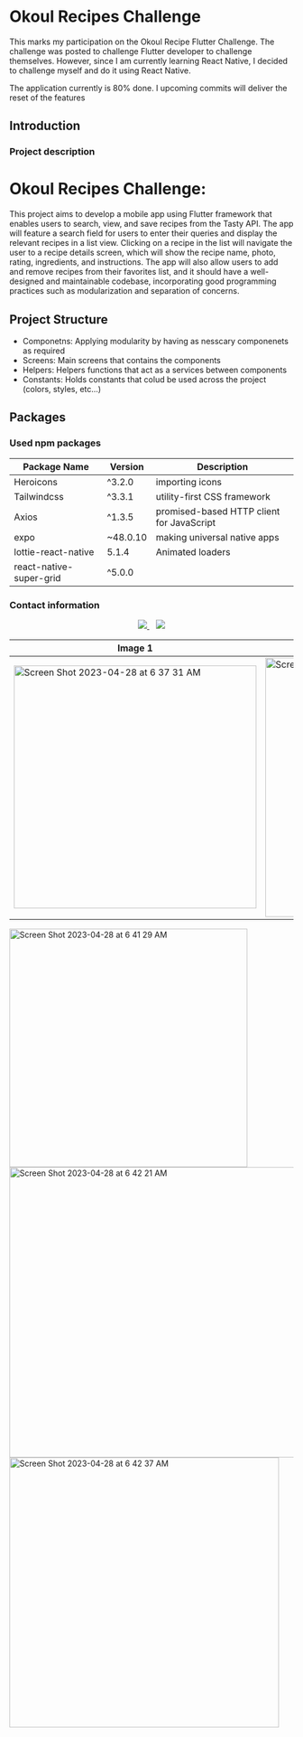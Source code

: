 # Okoul Recipes Challenge 

This marks my participation on the Okoul Recipe Flutter Challenge. The challenge was posted to challenge Flutter developer to challenge themselves. 
However, since I am currently learning React Native, I decided to challenge myself and do it using React Native. 

The application currently is 80% done. I upcoming commits will deliver the reset of the features

## Introduction

### Project description

# Okoul Recipes Challenge:

This project aims to develop a mobile app using Flutter framework that enables users to search, view, and save recipes from the Tasty API.
The app will feature a search field for users to enter their queries and display the relevant recipes in a list view.
Clicking on a recipe in the list will navigate the user to a recipe details screen,
which will show the recipe name, photo, rating, ingredients, and instructions. 
The app will also allow users to add and remove recipes from their favorites list,
and it should have a well-designed and maintainable codebase, incorporating good programming practices such as modularization and separation of concerns.


## Project Structure
- Componetns: Applying modularity by having as nesscary componenets as required
- Screens: Main screens that contains the components
- Helpers: Helpers functions that act as a services between components
- Constants: Holds constants that colud be used across the project (colors, styles, etc...)


## Packages

### Used npm packages

| Package Name | Version | Description |
| ------------ | ------- | ----------- |
| Heroicons | ^3.2.0 | importing icons |
| Tailwindcss | ^3.3.1 | utility-first CSS framework |
| Axios |^1.3.5 |promised-based HTTP client for JavaScript |
| expo | ~48.0.10 | making universal native apps |
| lottie-react-native | 5.1.4 | Animated loaders |
| react-native-super-grid | ^5.0.0 | |


### Contact information

<div align="center">
  <a href="mailto:aldawsarishabib@gmail.com">
    <img src="https://img.shields.io/badge/Email-aldawsarishabib%40gmail.com-orange?style=for-the-badge&logo=gmail"/>
  </a>&nbsp;&nbsp;
  <a href="https://www.linkedin.com/in/shabibaldawsari/">
    <img src="https://img.shields.io/badge/LinkedIn-Shabib%20Aldawsari-lightblue?style=for-the-badge&logo=linkedin"/>
  </a>
</div>


| Image 1 | Image 2 | Image 3 |
|---------|---------|---------|
| <img width="430" alt="Screen Shot 2023-04-28 at 6 37 31 AM" src="https://user-images.githubusercontent.com/91342432/235048568-b9df79f8-154e-4ee8-8b74-01944f1ac1bc.png"> | <img width="459" alt="Screen Shot 2023-04-28 at 6 39 07 AM" src="https://user-images.githubusercontent.com/91342432/235048750-3e08e438-381c-4196-8df1-d2e3f43c2f6f.png"> | <img width="455" alt="Screen Shot 2023-04-28 at 6 40 01 AM" src="https://user-images.githubusercontent.com/91342432/235048848-4c17b702-2cda-45c4-baf1-8404ce536e61.png"> |


<img width="422" alt="Screen Shot 2023-04-28 at 6 41 29 AM" src="https://user-images.githubusercontent.com/91342432/235049014-91bc4eb3-cdff-4acc-8e29-27e964c7b3a5.png">
<img width="514" alt="Screen Shot 2023-04-28 at 6 42 21 AM" src="https://user-images.githubusercontent.com/91342432/235049085-7b1dcc01-22ca-4ed1-a121-dd7f2305dba8.png">

<img width="478" alt="Screen Shot 2023-04-28 at 6 42 37 AM" src="https://user-images.githubusercontent.com/91342432/235049100-ce5300c2-a50f-448b-8693-252e4e4c827a.png">


